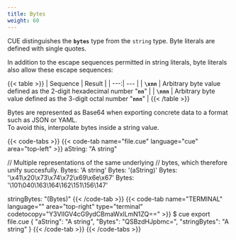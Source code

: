 ```yaml
---
title: Bytes
weight: 60
---
```


CUE distinguishes the **`bytes`** type from the `string` type.
Byte literals are defined with single quotes.

In addition to the escape sequences permitted in string literals,
byte literals also allow these escape sequences:

{{< table >}}
| Sequence | Result |
| ---:| --- |
| **`\xnn`** | Arbitrary byte value defined as the 2-digit hexadecimal number "**`nn`**" |
| **`\nnn`** | Arbitrary byte value defined as the 3-digit octal number "**`nnn`**" |
{{< /table >}}

Bytes are represented as Base64 when exporting concrete data to a format such as JSON or YAML.\
To avoid this, interpolate bytes inside a string value.

{{< code-tabs >}}
{{< code-tab name="file.cue" language="cue" area="top-left" >}}
aString: "A string"

// Multiple representations of the same underlying
// bytes, which therefore unify succesfully.
Bytes: 'A string'
Bytes: '\(aString)'
Bytes: '\x41\x20\x73\x74\x72\x69\x6e\x67'
Bytes: '\101\040\163\164\162\151\156\147'

stringBytes: "\(Bytes)"
{{< /code-tab >}}
{{< code-tab name="TERMINAL" language="" area="top-right" type="terminal" codetocopy="Y3VlIGV4cG9ydCBmaWxlLmN1ZQ==" >}}
$ cue export file.cue
{
    "aString": "A string",
    "Bytes": "QSBzdHJpbmc=",
    "stringBytes": "A string"
}
{{< /code-tab >}}
{{< /code-tabs >}}
